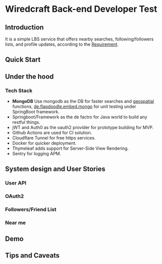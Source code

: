 # Wiredcraft Back-end Developer Test

## Introduction
It is a simple LBS service that offers nearby searches, following/followers lists, and profile updates, according to the [Requirement](docs/REQ.md).


## Quick Start



## Under the hood
### Tech Stack
- **MongoDB** Use mongodb as the DB for faster searches and [geospatial](https://www.mongodb.com/docs/manual/reference/operator/aggregation/geoNear/) functions, [de.flapdoodle.embed.mongo](https://github.com/flapdoodle-oss/de.flapdoodle.embed.mongo.spring/tree/spring-3.0.x) for unit testing under SpringBoot framework.
- Springboot/Framework as the de factro for Java world to build any restful things.
- jWT and Auth0 as the oauth2 provider for prototype building for MVP.
- Github Actions are used for CI solution.
- Cloudflare Tunnel for free https services.
- Docker for quicker deployment.
- Thymeleaf adds support for Server-Side View Rendering.
- Sentry for logging APM.



## System design and User Stories


### User API

### OAuth2

### Followers/Friend List

### Near me

## Demo


## Tips and Caveats

